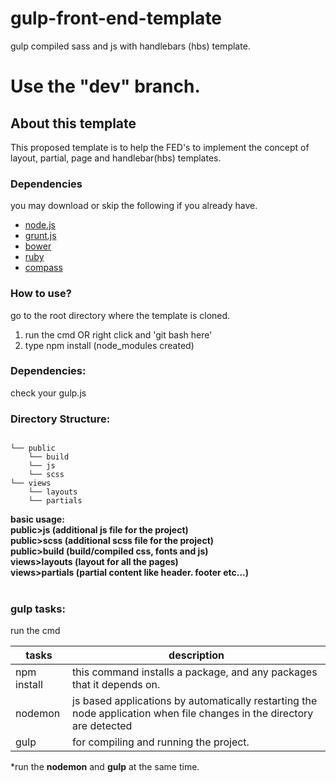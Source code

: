 # gulp-front-end-template
gulp compiled sass and js with handlebars (hbs) template.

<h1>Use the "dev" branch.</h1>
<h2>About this template</h2>
<p>This proposed template is to help the FED's to implement the concept of layout, partial, page and handlebar(hbs) templates.</p>

### Dependencies <br>
you may download or skip the following if you already have.
- [node.js](http://nodejs.org/) <br>
- [grunt.js](http://gruntjs.com/) <br>
- [bower](https://bower.io/) <br>
- [ruby](http://rubyinstaller.org/) <br>
- [compass](http://compass-style.org/install/) <br>

### How to use?<br>
go to the root directory where the template is cloned.
<ol>
<li>run the cmd OR right click and 'git bash here'</li>
<li>type npm install (node_modules created)</li>
</ol>

### Dependencies:<br>
check your gulp.js

### Directory Structure:<br>
<pre><code>
└── public
    └── build
    └── js
    └── scss
└── views
    └── layouts
    └── partials
</code></pre>

<strong>basic usage:</strong><br>
<strong>public>js (additional js file for the project)</strong><br>
<strong>public>scss (additional scss file for the project)</strong><br>
<strong>public>build (build/compiled css, fonts and js)</strong><br>
<strong>views>layouts (layout for all the pages)</strong><br>
<strong>views>partials (partial content like header. footer etc...)</strong><br><br>

### gulp tasks:<br>
run the cmd

| tasks  | description |
| ------------- | ------------- |
| npm install  | this command installs a package, and any packages that it depends on. |
| nodemon  | js based applications by automatically restarting the node application when file changes in the directory are detected  |
| gulp  | for compiling and running the project.  |

*run the <strong>nodemon</strong> and <strong>gulp</strong> at the same time.<br>




